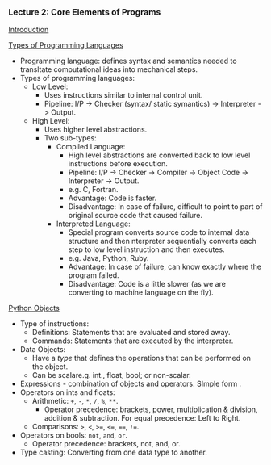 ### Lecture 2: Core Elements of Programs

[Introduction](https://www.youtube.com/watch?v=9rVsdCMxeiA)

[Types of Programming Languages](https://www.youtube.com/watch?v=BvooIjkNJ24)
  * Programming language: defines syntax and semantics needed to transltate computational ideas into mechanical steps.
  * Types of programming languages:
    * Low Level: 
      * Uses instructions similar to internal control unit.
      * Pipeline: I/P -> Checker (syntax/ static symantics) -> Interpreter -> Output.
    * High Level:
      * Uses higher level abstractions.
      * Two sub-types:
        * Compiled Language: 
          * High level abstractions are converted back to low level instructions before execution.
          * Pipeline: I/P -> Checker -> Compiler -> Object Code -> Interpreter -> Output.
          * e.g. C, Fortran.
          * Advantage: Code is faster.
          * Disadvantage: In case of failure, difficult to point to part of original source code that caused failure.
        * Interpreted Language:
          * Special program converts source code to internal data structure and then nterpreter sequentially converts each step to low level instruction and then executes.
          * e.g. Java, Python, Ruby.
          * Advantage: In case of failure, can know exactly where the program failed.
          * Disadvantage: Code is a little slower (as we are converting to machine language on the fly).

[Python Objects](https://www.youtube.com/watch?v=Ejy6ILfh_hk)
 * Type of instructions:
   * Definitions: Statements that are evaluated and stored away.
    * Commands: Statements that are executed by the interpreter.
 * Data Objects:
   * Have a _type_ that defines the operations that can be performed on the object.
    * Can be scalare.g. int., float, bool; or non-scalar.
 * Expressions - combination of objects and operators. SImple form <object> <operator> <object>.
 * Operators on ints and floats:
   * Arithmetic: `+`, `-`, `*`, `/`, `%`, `**`.
     * Operator precedence: brackets, power, multiplication & division, addition & subtraction. For equal precedence: Left to Right.
    * Comparisons: `>`, `<`, `>=`, `<=`, `==`, `!=`.
 * Operators on bools: `not`, `and`, `or`.
   * Operator precedence: brackets, not, and, or.
 * Type casting: Converting from one data type to another.


